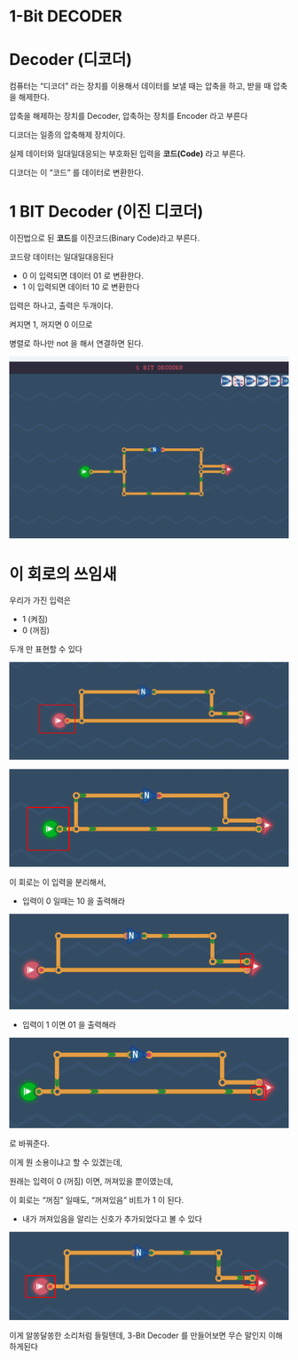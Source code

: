 # 1-Bit DECODER

# Decoder (디코더)

컴퓨터는 “디코더” 라는 장치를 이용해서 데이터를 보낼 때는 압축을 하고, 받을 때 압축을 해제한다.

압축을 해제하는 장치를 Decoder, 압축하는 장치를 Encoder 라고 부른다

디코더는 일종의 압축해제 장치이다.

실제 데이터와 일대일대응되는 부호화된 입력을 **코드(Code)** 라고 부른다.

디코더는 이 “코드” 를 데이터로 변환한다.

# 1 BIT Decoder (이진 디코더)

이진법으로 된 **코드**를 이진코드(Binary Code)라고 부른다.

코드랑 데이터는 일대일대응된다

- 0 이 입력되면 데이터 01 로 변환한다.
- 1 이 입력되면 데이터 10 로 변환한다

입력은 하나고, 출력은 두개이다.

켜지면 1, 꺼지면 0 이므로

병렬로 하나만 not 을 해서 연결하면 된다.

![Untitled](1-Bit%20DECODER%201bc80ae0869c81c1a30dd6a5e3ee488a/Untitled.png)

# 이 회로의 쓰임새

우리가 가진 입력은

- 1 (켜짐)
- 0 (꺼짐)

두개 만 표현할 수 있다

![image.png](1-Bit%20DECODER%201bc80ae0869c81c1a30dd6a5e3ee488a/image.png)

![image.png](1-Bit%20DECODER%201bc80ae0869c81c1a30dd6a5e3ee488a/image%201.png)

이 회로는 이 입력을 분리해서,

- 입력이 0 일때는 10 을 출력해라

![image.png](1-Bit%20DECODER%201bc80ae0869c81c1a30dd6a5e3ee488a/image%202.png)

- 입력이 1 이면 01 을 출력해라

![image.png](1-Bit%20DECODER%201bc80ae0869c81c1a30dd6a5e3ee488a/image%203.png)

로 바꿔준다.

이게 뭔 소용이냐고 할 수 있겠는데,

원래는 입력이 0 (꺼짐) 이면, 꺼져있을 뿐이였는데,

이 회로는 “꺼짐” 일때도, “꺼져있음” 비트가 1 이 된다.

- 내가 꺼져있음을 알리는 신호가 추가되었다고 볼 수 있다

![image.png](1-Bit%20DECODER%201bc80ae0869c81c1a30dd6a5e3ee488a/image%204.png)

이게 알쏭달쏭한 소리처럼 들릴텐데, 3-Bit Decoder 를 만들어보면 무슨 말인지 이해하게된다